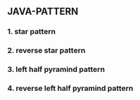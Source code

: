 ## JAVA-PATTERN
### 1. star pattern
### 2. reverse star pattern
### 3. left half pyramind pattern
### 4. reverse left half pyramind pattern
